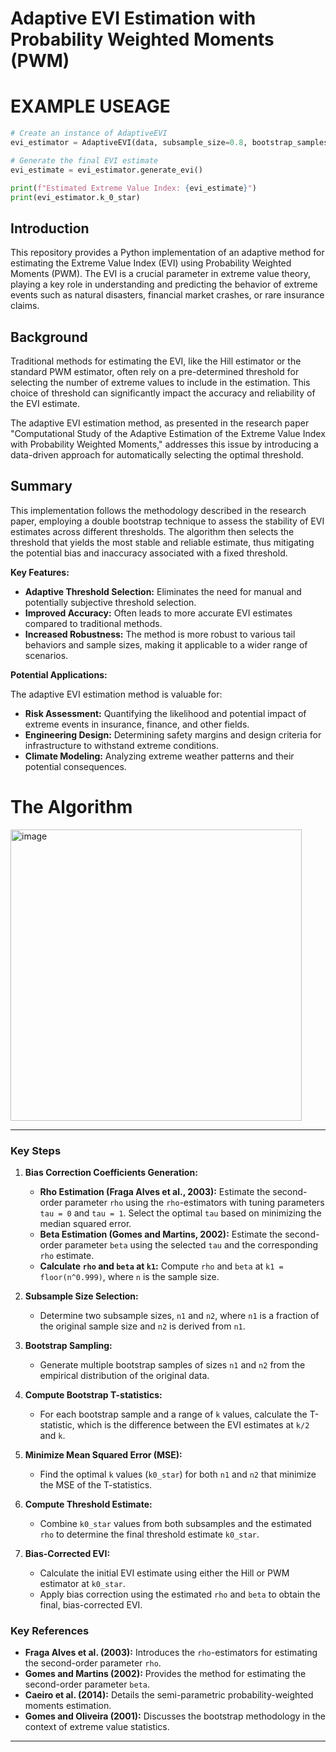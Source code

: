 
# Adaptive EVI Estimation with Probability Weighted Moments (PWM)
# EXAMPLE USEAGE 

```python
# Create an instance of AdaptiveEVI
evi_estimator = AdaptiveEVI(data, subsample_size=0.8, bootstrap_samples=50, estimator='hill')

# Generate the final EVI estimate
evi_estimate = evi_estimator.generate_evi()

print(f"Estimated Extreme Value Index: {evi_estimate}")
print(evi_estimator.k_0_star)

```
## Introduction

This repository provides a Python implementation of an adaptive method for estimating the Extreme Value Index (EVI) using Probability Weighted Moments (PWM). The EVI is a crucial parameter in extreme value theory, playing a key role in understanding and predicting the behavior of extreme events such as natural disasters, financial market crashes, or rare insurance claims.  

## Background

Traditional methods for estimating the EVI, like the Hill estimator or the standard PWM estimator, often rely on a pre-determined threshold for selecting the number of extreme values to include in the estimation.  This choice of threshold can significantly impact the accuracy and reliability of the EVI estimate.

The adaptive EVI estimation method, as presented in the research paper "Computational Study of the Adaptive Estimation of the Extreme Value Index with Probability Weighted Moments," addresses this issue by introducing a data-driven approach for automatically selecting the optimal threshold.

## Summary

This implementation follows the methodology described in the research paper, employing a double bootstrap technique to assess the stability of EVI estimates across different thresholds. The algorithm then selects the threshold that yields the most stable and reliable estimate, thus mitigating the potential bias and inaccuracy associated with a fixed threshold.

**Key Features:**

* **Adaptive Threshold Selection:** Eliminates the need for manual and potentially subjective threshold selection.
* **Improved Accuracy:** Often leads to more accurate EVI estimates compared to traditional methods.
* **Increased Robustness:** The method is more robust to various tail behaviors and sample sizes, making it applicable to a wider range of scenarios.

**Potential Applications:**

The adaptive EVI estimation method is valuable for:

* **Risk Assessment:**  Quantifying the likelihood and potential impact of extreme events in insurance, finance, and other fields.
* **Engineering Design:** Determining safety margins and design criteria for infrastructure to withstand extreme conditions.
* **Climate Modeling:**  Analyzing extreme weather patterns and their potential consequences.


# The Algorithm

<img width="466" alt="image" src="https://github.com/muhammadut/Adaptive-EVI-Estimation/assets/36341682/0edd6d6e-093c-411d-9f88-b32b2f3f1066">




---


### Key Steps

1. **Bias Correction Coefficients Generation:**
    - **Rho Estimation (Fraga Alves et al., 2003):** Estimate the second-order parameter `rho` using the `rho`-estimators with tuning parameters `tau = 0` and `tau = 1`. Select the optimal `tau` based on minimizing the median squared error.
    - **Beta Estimation (Gomes and Martins, 2002):** Estimate the second-order parameter `beta` using the selected `tau` and the corresponding `rho` estimate.
    - **Calculate `rho` and `beta` at `k1`:** Compute `rho` and `beta` at `k1 = floor(n^0.999)`, where `n` is the sample size.

2. **Subsample Size Selection:**
    - Determine two subsample sizes, `n1` and `n2`, where `n1` is a fraction of the original sample size and `n2` is derived from `n1`.

3. **Bootstrap Sampling:**
    - Generate multiple bootstrap samples of sizes `n1` and `n2` from the empirical distribution of the original data.

4. **Compute Bootstrap T-statistics:**
    - For each bootstrap sample and a range of `k` values, calculate the T-statistic, which is the difference between the EVI estimates at `k/2` and `k`.

5. **Minimize Mean Squared Error (MSE):**
    - Find the optimal `k` values (`k0_star`) for both `n1` and `n2` that minimize the MSE of the T-statistics.

6. **Compute Threshold Estimate:**
    - Combine `k0_star` values from both subsamples and the estimated `rho` to determine the final threshold estimate `k0_star`.

7. **Bias-Corrected EVI:**
    - Calculate the initial EVI estimate using either the Hill or PWM estimator at `k0_star`.
    - Apply bias correction using the estimated `rho` and `beta` to obtain the final, bias-corrected EVI.

### Key References

- **Fraga Alves et al. (2003):** Introduces the `rho`-estimators for estimating the second-order parameter `rho`.
- **Gomes and Martins (2002):** Provides the method for estimating the second-order parameter `beta`.
- **Caeiro et al. (2014):** Details the semi-parametric probability-weighted moments estimation.
- **Gomes and Oliveira (2001):** Discusses the bootstrap methodology in the context of extreme value statistics.

---
